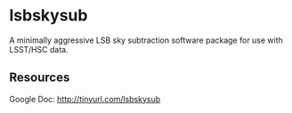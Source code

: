 # lsbskysub

A minimally aggressive LSB sky subtraction software package for use with LSST/HSC data.

## Resources

Google Doc: http://tinyurl.com/lsbskysub
